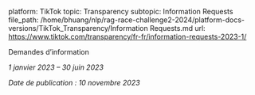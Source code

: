 platform: TikTok
topic: Transparency
subtopic: Information Requests
file_path: /home/bhuang/nlp/rag-race-challenge2-2024/platform-docs-versions/TikTok_Transparency/Information Requests.md
url: https://www.tiktok.com/transparency/fr-fr/information-requests-2023-1/

Demandes d’information

_1 janvier 2023 – 30 juin 2023_

_Date de publication : 10 novembre 2023_